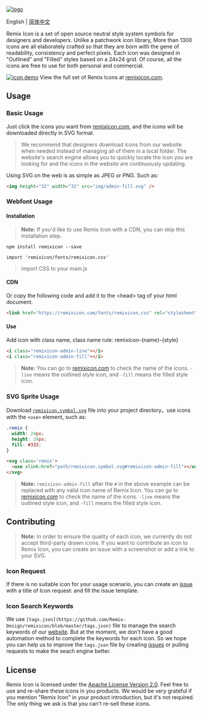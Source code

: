 [![logo](http://cdn.remixicon.com/logo-github.svg)](https://remixicon.com)

English | [简体中文](./README_CN.md)

Remix Icon is a set of open source neutral style system symbols for designers and developers. Unlike a patchwork icon library, More than 1300 icons are all elaborately crafted so that they are born with the gene of readability, consistency and perfect pixels. Each icon was designed in "Outlined" and "Filled" styles based on a 24x24 grid. Of course, all the icons are free to use for both personal and commercial.

[![icon demo](http://cdn.remixicon.com/preview.svg)](https://remixicon.com)
View the full set of Remix Icons at [remixicon.com](https://remixicon.com).

## Usage

### Basic Usage

Just click the icons you want from [remixicon.com](https://remixicon.com), and the icons will be downloaded directly in SVG format.

> We recommend that designers download icons from our website when needed instead of managing all of them in a local folder. The website's search engine allows you to quickly locate the icon you are looking for and the icons in the website are continuously updating.

Using SVG on the web is as simple as JPEG or PNG. Such as:

```html
<img height="32" width="32" src="img/admin-fill.svg" />
```

### Webfont Usage

#### Installation

> **Note:** If you'd like to use Remix Icon with a CDN, you can skip this installation step.

```
npm install remixicon --save
```

```
import 'remixicon/fonts/remixicon.css'
```

> import CSS to your main.js

#### CDN

Or copy the following code and add it to the &lt;head> tag of your html document.

```html
<link href="https://remixicon.com/fonts/remixicon.css" rel="stylesheet">
```

#### Use

Add icon with class name, class name rule: remixicon-{name}-{style}

```html
<i class="remixicon-admin-line"></i>
<i class="remixicon-admin-fill"></i>
```

> **Note:** You can go to [remixicon.com](https://remixicon.com) to check the name of the icons. `-line` means the outlined style icon, and `-fill` means the filled style icon.

### SVG Sprite Usage

Download [`remixicon.symbol.svg`](http://remixicon.com/fonts/remixicon.symbol.svg) file into your project directory，use icons with the `<use>` element, such as:

```css
.remix {
  width: 24px;
  height: 24px;
  fill: #333;
}
```

```html
<svg class='remix'>
  <use xlink:href="path/remixicon.symbol.svg#remixicon-admin-fill"></use>
</svg>
```

> **Note:** `remixicon-admin-fill` after the `#` in the above example can be replaced with any valid icon name of Remix Icon. You can go to [remixicon.com](https://remixicon.com) to check the name of the icons. `-line` means the outlined style icon, and `-fill` means the filled style icon.

## Contributing

> **Note:** In order to ensure the quality of each icon, we currently do not accept third-party drawn icons. If you want to contribute an icon to Remix Icon, you can create an issue with a screenshot or add a link to your SVG.

### Icon Request

If there is no suitable icon for your usage scenario, you can create an [issue](https://github.com/Remix-Design/remixicon/issues) with a title of Icon request: <Icon name> and fill the issue template.

### Icon Search Keywords

We use `[tags.json](https://github.com/Remix-Design/remixicon/blob/master/tags.json)` file to manage the search keywords of our [website](https://remixicon.com). But at the moment, we don't have a good automation method to complete the keywords for each icon. So we hope you can help us to improve the `tags.json` file by creating [issues](https://github.com/Remix-Design/remixicon/issues) or pulling requests to make the seach engine better.

## License

Remix Icon is licensed under the [Apache License Version 2.0](https://github.com/Remix-Design/remixicon/blob/master/License). Feel free to use and re-share these icons in you products. We would be very grateful if you mention "Remix Icon" in your product introduction, but it's not required. The only thing we ask is that you can't re-sell these icons.
